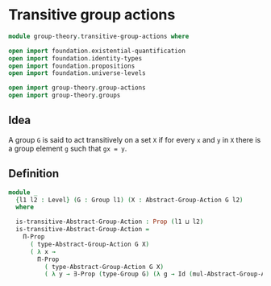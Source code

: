 #  Transitive group actions

```agda
module group-theory.transitive-group-actions where

open import foundation.existential-quantification
open import foundation.identity-types
open import foundation.propositions
open import foundation.universe-levels

open import group-theory.group-actions
open import group-theory.groups
```

## Idea

A group `G` is said to act transitively on a set `X` if for every `x` and `y` in `X` there is a group element `g` such that `gx = y`.

## Definition

```agda
module _
  {l1 l2 : Level} (G : Group l1) (X : Abstract-Group-Action G l2)
  where

  is-transitive-Abstract-Group-Action : Prop (l1 ⊔ l2)
  is-transitive-Abstract-Group-Action =
    Π-Prop
      ( type-Abstract-Group-Action G X)
      ( λ x →
        Π-Prop
          ( type-Abstract-Group-Action G X)
          ( λ y → ∃-Prop (type-Group G) (λ g → Id (mul-Abstract-Group-Action G X g x) y)))
```
